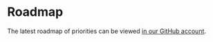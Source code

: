 # Roadmap

The latest roadmap of priorities can be viewed [in our GitHub account](https://github.com/orgs/MurmurationsNetwork/projects/7).

